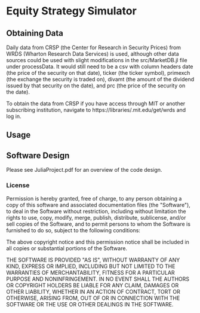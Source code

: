 # Equity Strategy Simulator

## Obtaining Data
Daily data from CRSP (the Center for Research in Security Prices) from WRDS (Wharton Research Data Services) is used, although other data sources could be used with slight modifications in the src/MarketDB.jl file under processData. It would still need to be a csv with column headers date (the price of the security on that date), ticker (the ticker symbol), primexch (the exchange the security is traded on), divamt (the amount of the dividend issued by that security on the date), and prc (the price of the security on the date).    
    
To obtain the data from CRSP if you have access through MIT or another subscribing institution, navigate to https://libraries/.mit.edu/get/wrds and log in. 

## Usage

## Software Design
Please see JuliaProject.pdf for an overview of the code design.


### License
Permission is hereby granted, free of charge, to any person obtaining a copy of this software and associated documentation files (the "Software"), to deal in the Software without restriction, including without limitation the rights to use, copy, modify, merge, publish, distribute, sublicense, and/or sell copies of the Software, and to permit persons to whom the Software is furnished to do so, subject to the following conditions:

The above copyright notice and this permission notice shall be included in all copies or substantial portions of the Software.

THE SOFTWARE IS PROVIDED "AS IS", WITHOUT WARRANTY OF ANY KIND, EXPRESS OR IMPLIED, INCLUDING BUT NOT LIMITED TO THE WARRANTIES OF MERCHANTABILITY, FITNESS FOR A PARTICULAR PURPOSE AND NONINFRINGEMENT. IN NO EVENT SHALL THE AUTHORS OR COPYRIGHT HOLDERS BE LIABLE FOR ANY CLAIM, DAMAGES OR OTHER LIABILITY, WHETHER IN AN ACTION OF CONTRACT, TORT OR OTHERWISE, ARISING FROM, OUT OF OR IN CONNECTION WITH THE SOFTWARE OR THE USE OR OTHER DEALINGS IN THE SOFTWARE.
